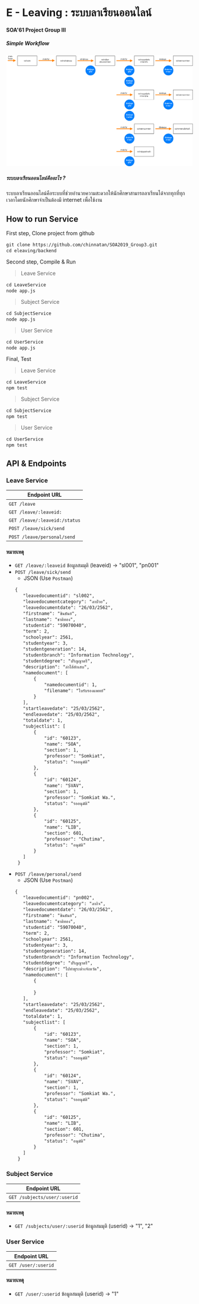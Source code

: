 # E - Leaving : ระบบลาเรียนออนไลน์
#### SOA'61 Project Group III
##### Simple Workflow
![alt img](https://github.com/chinnatan/SOA2019_Group3/blob/master/markdown-here/workflow/Flow%20-%20%E0%B8%81%E0%B8%A3%E0%B8%B0%E0%B8%9A%E0%B8%A7%E0%B8%99%E0%B8%81%E0%B8%B2%E0%B8%A3%E0%B8%97%E0%B8%B3%E0%B8%87%E0%B8%B2%E0%B8%99%E0%B8%97%E0%B8%B1%E0%B9%89%E0%B8%87%E0%B8%AB%E0%B8%A1%E0%B8%94.png)
##### ระบบลาเรียนออนไลน์คืออะไร ?
ระบบลาเรียนออนไลน์คือระบบที่ช่วยอำนวยความสะดวกให้นักศึกษาสามารถลาเรียนได้จากทุกที่ทุกเวลาโดยนักศึกษาจำเป็นต้องมี internet เพื่อใช้งาน
## How to run Service
First step, Clone project from github
```
git clone https://github.com/chinnatan/SOA2019_Group3.git
cd eleaving/backend
```

Second step, Compile & Run
> Leave Service
```
cd LeaveService
node app.js
```
> Subject Service
```
cd SubjectService
node app.js
```
> User Service
```
cd UserService
node app.js
```

Final, Test
> Leave Service
```
cd LeaveService
npm test
```
> Subject Service
```
cd SubjectService
npm test
```
> User Service
```
cd UserService
npm test
```

## API & Endpoints
### Leave Service
| Endpoint URL |
|---|
|`GET /leave`|
|`GET /leave/:leaveid:`|
|`GET /leave/:leaveid:/status`|
|`POST /leave/sick/send`|
|`POST /leave/personal/send`|
#### หมายเหตุ 
- `GET /leave/:leaveid` ข้อมูลสมมุติ (leaveid) -> "sl001", "pn001"
- `POST /leave/sick/send`
   - JSON (Use `Postman`)
   ```
   {
      "leavedocumentid": "sl002",
      "leavedocumentcategory": "ลาป่วย",
      "leavedocumentdate": "26/03/2562",
      "firstname": "ชินธันย์",
      "lastname": "ชาติทอง",
      "studentid": "59070040",
      "term": 2,
      "schoolyear": 2561,
      "studentyear": 3,
      "studentgeneration": 14,
      "studentbranch": "Information Technology",
      "studentdegree": "ปริญญาตรี",
      "description": "ลำไส้อักเสบ",
      "namedocument": [
          {
              "namedocumentid": 1,
              "filename": "ใบรับรองแพทย์"
          }
      ],
      "startleavedate": "25/03/2562",
      "endleavedate": "25/03/2562",
      "totaldate": 1,
      "subjectlist": [
          {
              "id": "60123",
              "name": "SOA",
              "section": 1,
              "professor": "Somkiat",
              "status": "รออนุมัติ"
          },
          {
              "id": "60124",
              "name": "SVAV",
              "section": 1,
              "professor": "Somkiat Wa.",
              "status": "รออนุมัติ"
          },
          {
              "id": "60125",
              "name": "LIB",
              "section": 601,
              "professor": "Chutima",
              "status": "อนุมัติ"
          }
      ]
    }
   ```
- `POST /leave/personal/send`
   - JSON (Use `Postman`)
   ```
   {
      "leavedocumentid": "pn002",
      "leavedocumentcategory": "ลากิจ",
      "leavedocumentdate": "26/03/2562",
      "firstname": "ชินธันย์",
      "lastname": "ชาติทอง",
      "studentid": "59070040",
      "term": 2,
      "schoolyear": 2561,
      "studentyear": 3,
      "studentgeneration": 14,
      "studentbranch": "Information Technology",
      "studentdegree": "ปริญญาตรี",
      "description": "ไปทำธุระต่างจังหวัด",
      "namedocument": [
          {
              
          }
      ],
      "startleavedate": "25/03/2562",
      "endleavedate": "25/03/2562",
      "totaldate": 1,
      "subjectlist": [
          {
              "id": "60123",
              "name": "SOA",
              "section": 1,
              "professor": "Somkiat",
              "status": "รออนุมัติ"
          },
          {
              "id": "60124",
              "name": "SVAV",
              "section": 1,
              "professor": "Somkiat Wa.",
              "status": "รออนุมัติ"
          },
          {
              "id": "60125",
              "name": "LIB",
              "section": 601,
              "professor": "Chutima",
              "status": "อนุมัติ"
          }
      ]
    }
   ```
 
### Subject Service
| Endpoint URL |
|---|
|`GET /subjects/user/:userid`|
#### หมายเหตุ 
- `GET /subjects/user/:userid` ข้อมูลสมมุติ (userid) -> "1", "2"
### User Service
| Endpoint URL |
|---|
|`GET /user/:userid`|
#### หมายเหตุ 
- `GET /user/:userid` ข้อมูลสมมุติ (userid) -> "1"
